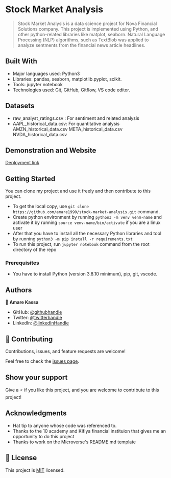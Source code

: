 # Stock Market Analysis

> Stock Market Analysis is a data science project for Nova Financial Solutions company. This project is implemented using Python, and other python-related libraries like matplot, seaborn. Natural Language Processing (NLP) algorithms, such as TextBlob was applied to analyze sentments from the financial news article headlines.

## Built With

- Major languages used: Python3
- Libraries: pandas, seaborn, matplotlib.pyplot, scikit.
- Tools: jupyter notebook
- Technologies used: Git, GitHub, Gitflow, VS code editor.

## Datasets

- raw_analyst_ratings.csv : For sentiment and related analysis
- AAPL_historical_data.csv: For quantitative analysis
AMZN_historical_data.csv  META_historical_data.csv  NVDA_historical_data.csv


## Demonstration and Website

[Deployment link](Soon!)

## Getting Started

You can clone my project and use it freely and then contribute to this project.

- To get the local copy, use `git clone https://github.com/amare1990/stock-market-analysis.git` command.
- Create python environment by running `python3 -m venv venm-name` and activate it by running `source venv-name/bin/activate` if you are a linux user
- After that you have to install all the necessary Python libraries and tool by running `python3 -m pip install -r requirements.txt`
- To run this project, run `jupyter notebook` command from the root directory of the repo

### Prerequisites

- You have to install Python (version 3.8.10 minimum), pip, git, vscode.

## Authors

👤 **Amare Kassa**

- GitHub: [@githubhandle](https://github.com/amare1990)
- Twitter: [@twitterhandle](https://twitter.com/@amaremek)
- LinkedIn: [@linkedInHandle](https://www.linkedin.com/in/amaremek/)

## 🤝 Contributing

Contributions, issues, and feature requests are welcome!

Feel free to check the [issues page](https://github.com/amare1990/stock-market-analysis.git/issues).

## Show your support

Give a ⭐️ if you like this project, and you are welcome to contribute to this project!

## Acknowledgments

- Hat tip to anyone whose code was referenced to.
- Thanks to the 10 academy and Kifiya financial instituion that gives me an opportunity to do this project
- Thanks to work on the Microverse's README.md template

## 📝 License

This project is [MIT](./LICENSE) licensed.
